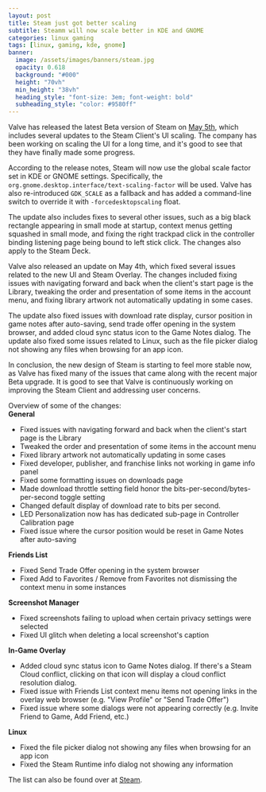 ```yaml
---
layout: post
title: Steam just got better scaling
subtitle: Steamm will now scale better in KDE and GNOME
categories: linux gaming
tags: [linux, gaming, kde, gnome]
banner:
  image: /assets/images/banners/steam.jpg
  opacity: 0.618
  background: "#000"
  height: "70vh"
  min_height: "38vh"
  heading_style: "font-size: 3em; font-weight: bold"
  subheading_style: "color: #9580ff"
---
```

Valve has released the latest Beta version of Steam on [May 5th](https://store.steampowered.com/news/group/4397053/view/3705943193607193985), which includes several updates to the Steam Client's UI scaling. The company has been working on scaling the UI for a long time, and it's good to see that they have finally made some progress.

According to the release notes, Steam will now use the global scale factor set in KDE or GNOME settings. Specifically, the ```org.gnome.desktop.interface/text-scaling-factor``` will be used. Valve has also re-introduced ```GDK_SCALE``` as a fallback and has added a command-line switch to override it with ```-forcedesktopscaling``` float.

The update also includes fixes to several other issues, such as a big black rectangle appearing in small mode at startup, context menus getting squashed in small mode, and fixing the right trackpad click in the controller binding listening page being bound to left stick click. The changes also apply to the Steam Deck.

Valve also released an update on May 4th, which fixed several issues related to the new UI and Steam Overlay. The changes included fixing issues with navigating forward and back when the client's start page is the Library, tweaking the order and presentation of some items in the account menu, and fixing library artwork not automatically updating in some cases.

The update also fixed issues with download rate display, cursor position in game notes after auto-saving, send trade offer opening in the system browser, and added cloud sync status icon to the Game Notes dialog. The update also fixed some issues related to Linux, such as the file picker dialog not showing any files when browsing for an app icon.

In conclusion, the new design of Steam is starting to feel more stable now, as Valve has fixed many of the issues that came along with the recent major Beta upgrade. It is good to see that Valve is continuously working on improving the Steam Client and addressing user concerns.

Overview of some of the changes:<br />
 **General**
* Fixed issues with navigating forward and back when the client's start page is the Library
* Tweaked the order and presentation of some items in the account menu
* Fixed library artwork not automatically updating in some cases
* Fixed developer, publisher, and franchise links not working in game info panel
* Fixed some formatting issues on downloads page
* Made download throttle setting field honor the bits-per-second/bytes-per-second toggle setting
* Changed default display of download rate to bits per second.
* LED Personalization now has has dedicated sub-page in Controller Calibration page
 * Fixed issue where the cursor position would be reset in Game Notes after auto-saving


**Friends List**
* Fixed Send Trade Offer opening in the system browser
* Fixed Add to Favorites / Remove from Favorites not dismissing the context menu in some instances


**Screenshot Manager**
* Fixed screenshots failing to upload when certain privacy settings were selected
 * Fixed UI glitch when deleting a local screenshot's caption


**In-Game Overlay**
* Added cloud sync status icon to Game Notes dialog. If there's a Steam Cloud conflict, clicking on that icon will display a cloud conflict resolution dialog.
* Fixed issue with Friends List context menu items not opening links in the overlay web browser (e.g. "View Profile" or "Send Trade Offer")
* Fixed issue where some dialogs were not appearing correctly (e.g. Invite Friend to Game, Add Friend, etc.)


**Linux**
* Fixed the file picker dialog not showing any files when browsing for an app icon
* Fixed the Steam Runtime info dialog not showing any information


The list can also be found over at [Steam](https://store.steampowered.com/news/group/4397053/view/3705943193600581522).


